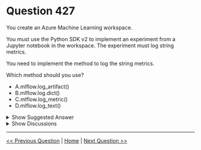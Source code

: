 # Question 427

You create an Azure Machine Learning workspace.

You must use the Python SDK v2 to implement an experiment from a Jupyter notebook in the workspace. The experiment must log string metrics.

You need to implement the method to log the string metrics.

Which method should you use?

* A.mlflow.log_artifact()
* B.mlflow.log.dict()
* C.mlflow.log_metric()
* D.mlflow.log_text()

<details>
  <summary>Show Suggested Answer</summary>

  <strong>D</strong><br>

</details>

<details>
  <summary>Show Discussions</summary>

<blockquote><p><strong>445f1bd</strong> <code>(Mon 28 Jul 2025 02:29)</code> - <em>Upvotes: 1</em></p><p>mlflow.log_text(text: str, artifact_file: str, run_id: Optional[str] = None) → None[source]
Log text as an artifact.

Parameters
text – String containing text to log.

artifact_file – The run-relative artifact file path in posixpath format to which the text is saved (e.g. “dir/file.txt”).

run_id – If specified, log the artifact to the specified run. If not specified, log the artifact to the currently active run.

https://mlflow.org/docs/latest/api_reference/python_api/mlflow.html#mlflow.log_metric</p></blockquote>
<blockquote><p><strong>Ben999</strong> <code>(Tue 07 Jan 2025 03:45)</code> - <em>Upvotes: 1</em></p><p>MLflow is primarily used to log numerical metrics. However, you can log string data as a parameter - mlflow.log_param(), or an artifact if string is too long or to safe as a file - mlfow.log_artifact</p></blockquote>
<blockquote><p><strong>gunn_m</strong> <code>(Sun 01 Dec 2024 20:04)</code> - <em>Upvotes: 1</em></p><p>C is correct, becase D is to Log text in a text file and the question does not tals about text file.
Log text in a text file	mlflow.log_text(&quot;text string&quot;, &quot;notes.txt&quot;)	Text is persisted inside of the run in a text file with name notes.txt.

https://learn.microsoft.com/en-us/azure/machine-learning/how-to-log-view-metrics?view=azureml-api-2&amp;tabs=interactive#logging-metrics</p></blockquote>
<blockquote><p><strong>damaldon</strong> <code>(Fri 07 Jul 2023 18:39)</code> - <em>Upvotes: 2</em></p><p>Correct.
https://learn.microsoft.com/en-us/azure/machine-learning/how-to-log-view-metrics?view=azureml-api-2&amp;tabs=interactive#logging-metrics</p></blockquote>

</details>

---

[<< Previous Question](question_426.md) | [Home](/index.md) | [Next Question >>](question_428.md)
